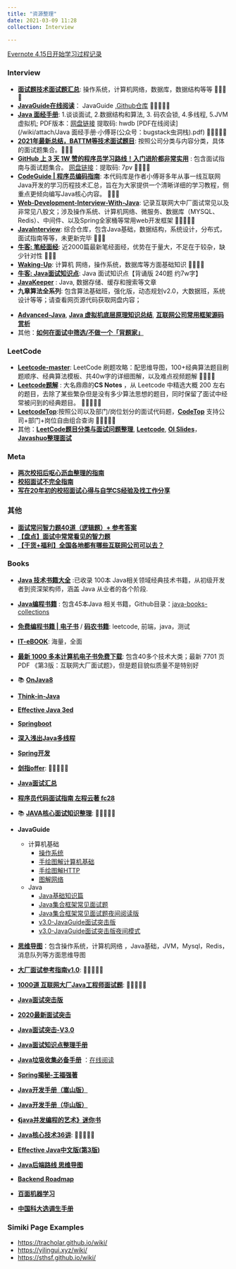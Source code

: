 ```yaml
---
title: "资源整理"
date: 2021-03-09 11:28
collection: Interview

---
```


[Evernote 4.15日开始学习过程记录](https://www.evernote.com/shard/s675/sh/218bf8d2-88a4-444d-8a0c-0d942f0d76b3/32a37e2269fa5b550a8ab0504070be4f)

### Interview


* [**面试题技术面试题汇总**](https://imageslr.github.io/2020/07/08/tech-interview.html): 操作系统，计算机网络，数据库，数据结构等等 	🌟🌟🌟🌟
* [**JavaGuide在线阅读**](https://snailclimb.gitee.io/javaguide/#/)： JavaGuide ,[Github仓库](https://github.com/Snailclimb/JavaGuide) 🌟🌟🌟🌟🌟
* [**Java 面经手册**](https://github.com/fuzhengwei/interview): 1.谈谈面试, 2.数据结构和算法, 3. 码农会锁, 4.多线程, 5.JVM 虚拟机; PDF版本：[网盘链接](https://pan.baidu.com/s/14EvqXGHUnJpC7UxtqSBzOQ) 提取码: hwdb  [PDF在线阅读](/wiki/attach/Java 面经手册·小傅哥(公众号：bugstack虫洞栈).pdf) 🌟🌟🌟🌟🌟 
* [**2021年最新总结，BATTM等技术面试题目**](https://github.com/0voice/interview_internal_reference#1): 按照公司分类与内容分类，具体的面试题集合。🌟🌟🌟
* [**GitHub 上 3 天 1W 赞的程序员学习路线！入门进阶都非常实用**](https://xie.infoq.cn/article/6a56208af04e169caf4a86485) : 包含面试指南与面试题集合。 [网盘链接](https://pan.baidu.com/s/1NasqJrHsDQVlSIbCadqaqg)：提取码: 7pv 🌟🌟🌟🌟
* [**CodeGuide | 程序员编码指南**](https://github.com/fuzhengwei/CodeGuide/wiki):  本代码库是作者小傅哥多年从事一线互联网Java开发的学习历程技术汇总，旨在为大家提供一个清晰详细的学习教程，侧重点更倾向编写Java核心内容。 🌟🌟🌟
* [**Web-Development-Interview-With-Java**](https://github.com/lokles/Web-Development-Interview-With-Java): 记录互联网大中厂面试常见以及非常见八股文；涉及操作系统、计算机网络、微服务、数据库（MYSQL、Redis）、中间件、以及Spring全家桶等常用web开发框架 🌟🌟🌟🌟🌟
* [**JavaInterview**](https://github.com/OUYANGSIHAI/JavaInterview): 综合仓库，包含Java基础，数据结构，系统设计，分布式，面试指南等等，未更新完毕 🌟🌟🌟
* [**牛客: 笔经面经**](https://zhuanlan.zhihu.com/b-jing-m-jing): 近2000篇最新笔经面经，优势在于量大，不足在于较杂，缺少针对性 🌟🌟🌟
* [**Waking-Up**](https://github.com/wolverinn/Waking-Up): 计算机 网络，操作系统，数据库等方面基础知识 🌟🌟🌟🌟
* [**牛客: 	Java面试知识点**](https://www.nowcoder.com/discuss/447742): Java 面试知识点【背诵版 240题 约7w字】
*  [**JavaKeeper**](https://github.com/Jstarfish/JavaKeeper) : Java,  数据存储、缓存和搜索等文章
*  **九章算法全系列**: 包含算法基础班，强化版，动态规划v2.0，大数据班，系统设计等等；请查看网页源代码获取网盘内容； 
<!--复制这段内容后打开百度网盘App，操作更方便哦。 链接:https://pan.baidu.com/s/1UH_RyjNT3vZEkl5QN6uKHw 提取码:f9po-->
* [**Advanced-Java**](https://github.com/doocs/advanced-java),  [**Java 虚拟机底层原理知识总结**](https://github.com/doocs/jvm), [**互联网公司常用框架源码赏析**](https://github.com/doocs/source-code-hunter)
* 其他：[**如何在面试中筛选/不做一个「背题家」**](https://ipotato.me/article/66) 







### LeetCode

* [**Leetcode-master**](https://github.com/youngyangyang04/leetcode-master): LeetCode 刷题攻略：配思维导图，100+经典算法题目刷题顺序、经典算法模板、共40w字的详细图解，以及难点视频题解 🌟🌟🌟🌟
* [**Leetcode题解**](https://github.com/CyC2018/CS-Notes/blob/master/notes/Leetcode%20%E9%A2%98%E8%A7%A3%20-%20%E7%9B%AE%E5%BD%95.md) : 大名鼎鼎的**CS Notes** ，从 Leetcode 中精选大概 200 左右的题目，去除了某些繁杂但是没有多少算法思想的题目，同时保留了面试中经常被问到的经典题目。 🌟🌟🌟🌟🌟
*  [**LeetcodeTop**](https://github.com/afatcoder/LeetcodeTop):按照公司以及部门/岗位划分的面试代码题，[**CodeTop**](https://codetop.cc) 支持公司+部门+岗位自由组合查询  🌟🌟🌟🌟🌟
*  其他：[**LeetCode题目分类与面试问题整理**](https://github.com/yuanguangxin/LeetCode), [**Leetcode**](https://github.com/doocs/leetcode), [**OI Slides**](https://github.com/Trinkle23897/oi_slides)， [**Javashuo整理面试**](http://www.javashuo.com/article/p-hfmcjxhm-a.html)



### Meta
* [**两次校招后呕心沥血整理的指南**](https://sspai.com/post/64458)
* [**校招面试不完全指南**](https://www.imwzk.com/posts/2020-10-05-an-incomplete-guide-to-campus-recruitment-interviews/)
* [**写在20年初的校招面试心得与自学CS经验及找工作分享**](https://github.com/conanhujinming/tips_for_interview/blob/master/README-zh_CN.md:)
 
 
### 其他
* [**面试常问智力题40道（逻辑题）+ 参考答案**](https://www.nowcoder.com/discuss/526897)
* [**【盘点】面试中常常看见的智力题**](https://www.nowcoder.com/discuss/262595)
* [**【干货+福利】全国各地都有哪些互联网公司可以去？**](https://www.nowcoder.com/discuss/86933)




### Books

* [**Java 技术书籍大全**](https://github.com/dahuoyzs/javapdf) :已收录 100本 Java相关领域经典技术书籍，从初级开发者到资深架构师，涵盖 Java 从业者的各个阶段. 
* [**Java编程书籍**](https://drive.google.com/drive/folders/1xFVzGpdh_d8gRnT5m0pfxTX8hlUURLsS) : 包含45本Java 相关书籍，Github目录：[java-books-collections](https://github.com/RongleXie/java-books-collections3)
* [**免费编程书籍 | 电子书**](https://github.com/meibin08/free-programming-books/issues/93) / [**码农书籍**](https://github.com/meibin08/free-programming-books): leetcode, 前端，java，测试
* [**IT-eBOOK**](https://github.com/asyncfun/IT-eBOOK): 海量，全面
* [**最新 1000 多本计算机电子书免费下载**](https://github.com/itdevbooks/pdf): 包含40多个技术大类；最新 7701 页 PDF 《第3版：互联网大厂面试题》，但是题目貌似质量不是特别好
* 📚 [**OnJava8**](https://lingcoder.github.io/OnJava8/)
* [**Think-in-Java**](https://www.javascriptc.com/books/think-in-java/)
* [**Effective Java 3ed**](https://www.javascriptc.com/books/effective-java-3rd-chinese/)
* [**Springboot**](https://www.javascriptc.com/books/spring-boot-reference-guide/)
* [**深入浅出Java多线程**](http://concurrent.redspider.group/)
* [**Spring开发**](https://www.liaoxuefeng.com/wiki/1252599548343744/1266263217140032
)
* [**剑指offer**](/wiki/attach/剑指offer.pdf): 🌟🌟🌟🌟🌟
* [**Java面试汇总**](/wiki/attach/Java面试汇总0510.pdf)
* [**程序员代码面试指南 左程云著 fc28**](https://pan.baidu.com/s/1zcE0bLNpRyPOuShdqmk_5Q)
*  📚 [**JAVA核心面试知识整理**](/wiki/attach/JAVA核心面试知识整理.pdf): 🌟🌟🌟🌟🌟
* **JavaGuide**
	* 计算机基础
		*  [操作系统](/wiki/attach/JavaGuide优质原创PDF/计算机基础/操作系统.pdf)
		*  [手绘图解计算机基础](/wiki/attach/JavaGuide优质原创PDF/计算机基础/手绘图解计算机基础.pdf)
		*   [手绘图解HTTP](/wiki/attach/JavaGuide优质原创PDF/计算机基础/手绘图解HTTP.pdf)
		*   [ 图解网络](/wiki/attach/JavaGuide优质原创PDF/计算机基础/图解网络.pdf)
	* Java
		*  [Java基础知识篇](/wiki/attach/JavaGuide优质原创PDF/Java/Java基础知识篇.pdf)
		*  [Java集合框架常见面试题](/wiki/attach/JavaGuide优质原创PDF/Java/Java集合框架常见面试题.pdf)
		*  [Java集合框架常见面试题夜间阅读版](/wiki/attach/JavaGuide优质原创PDF/Java/Java集合框架常见面试题夜间阅读版.pdf)
		*  [v3.0-JavaGuide面试突击版](/wiki/attach/JavaGuide优质原创PDF/Java/v3.0-JavaGuide面试突击版.pdf)
		*  [ v3.0-JavaGuide面试突击版夜间模式](/wiki/attach/JavaGuide优质原创PDF/Java/v3.0-JavaGuide面试突击版夜间模式.pdf)  
		
* [**思维导图**](/wiki/attach/思维导图.zip)：包含操作系统，计算机网络 ，Java基础，JVM，Mysql，Redis，消息队列等方面思维导图

* [**大厂面试参考指南v1.0**](/wiki/attach/大厂面试参考指南v1.0.pdf): 🌟🌟🌟🌟🌟
* [**1000道 互联网大厂Java工程师面试题**](/wiki/attach/1000道互联网大厂Java工程师面试题.pdf): 🌟🌟🌟🌟🌟
* [**Java面试突击版**](/wiki/attach/Java面试突击版.pdf)
* [**2020最新面试突击**](/wiki/attach/2020最新面试突击.pdf)
* [**Java面试突击-V3.0**](/wiki/attch/Java面试突击-V3.0.pdf)
* [**Java面试知识点整理手册**](/wiki/attach/Java面试知识点整理手册.pdf) 
* [**Java垃圾收集必备手册**](/wiki/attach/Java垃圾收集必备手册.pdf) ：[在线阅读](https://www.javajike.com/book/gc-handbook/)
* [**Spring揭秘-王福强著**](/wiki/attach/Spring揭秘-王福强著.pdf)
* [**Java开发手册（嵩山版）**](/wiki/attach/Java开发手册（嵩山版）.pdf)
* [**Java开发手册（华山版）**](/wiki/attachJava开发手册（华山版）.pdf)
* [**《java并发编程的艺术》迷你书**](/wiki/attach/《java并发编程的艺术》迷你书.pdf)
* [**Java核心技术36讲**](https://bytemarvel.github.io/wiki/Job/java-core-36-lectures.html): 🌟🌟🌟🌟🌟
* [**Effective Java中文版(第3版)**](/wiki/attach/Effective.Java中文版(第3版).pdf)
* [**Java后端路线 思维导图**](/wiki/attach/Java后端路线.jpeg)
* [**Backend Roadmap**](/wiki/attach/backend-map.png)
* [**百面机器学习**](/wiki/attach/百面机器学习.pdf)
* [**中国科大选调生手册**](/wiki/attach/中国科大选调生手册.pdf)


### Simiki  Page Examples
*  https://tracholar.github.io/wiki/
*  https://yilingui.xyz/wiki/
*  https://sthsf.github.io/wiki/
